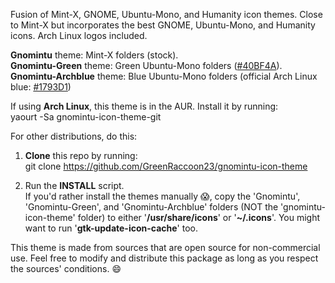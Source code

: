 Fusion of Mint-X, GNOME, Ubuntu-Mono, and Humanity icon themes. Close to Mint-X but incorporates the best GNOME, Ubuntu-Mono, and Humanity icons. Arch Linux logos included.

**Gnomintu** theme: Mint-X folders (stock).  
**Gnomintu-Green** theme: Green Ubuntu-Mono folders ([#40BF4A](http://coloreminder.com/40bf4a)).  
**Gnomintu-Archblue** theme: Blue Ubuntu-Mono folders (official Arch Linux blue: [#1793D1](http://coloreminder.com/1793D1))  

If using **Arch Linux**, this theme is in the AUR. Install it by running:  
yaourt -Sa gnomintu-icon-theme-git

For other distributions, do this:  
1. **Clone** this repo by running:  
git clone https://github.com/GreenRaccoon23/gnomintu-icon-theme  

2. Run the **INSTALL** script.  
If you'd rather install the themes manually :scream:, copy the 'Gnomintu', 'Gnomintu-Green', and 'Gnomintu-Archblue' folders (NOT the 'gnomintu-icon-theme' folder) to either '**/usr/share/icons**' or '**~/.icons**'. You might want to run '**gtk-update-icon-cache**' too.  

This theme is made from sources that are open source for non-commercial use. Feel free to modify and distribute this package as long as you respect the sources' conditions. :smile:
